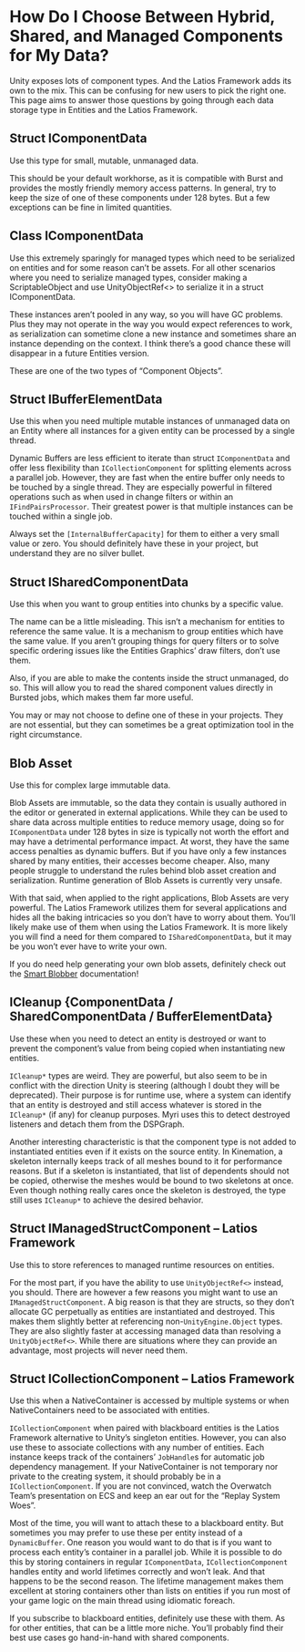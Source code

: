 # How Do I Choose Between Hybrid, Shared, and Managed Components for My Data?

Unity exposes lots of component types. And the Latios Framework adds its own to
the mix. This can be confusing for new users to pick the right one. This page
aims to answer those questions by going through each data storage type in
Entities and the Latios Framework.

## Struct IComponentData

Use this type for small, mutable, unmanaged data.

This should be your default workhorse, as it is compatible with Burst and
provides the mostly friendly memory access patterns. In general, try to keep the
size of one of these components under 128 bytes. But a few exceptions can be
fine in limited quantities.

## Class IComponentData

Use this extremely sparingly for managed types which need to be serialized on
entities and for some reason can’t be assets. For all other scenarios where you
need to serialize managed types, consider making a ScriptableObject and use
UnityObjectRef\<\> to serialize it in a struct IComponentData.

These instances aren’t pooled in any way, so you will have GC problems. Plus
they may not operate in the way you would expect references to work, as
serialization can sometime clone a new instance and sometimes share an instance
depending on the context. I think there’s a good chance these will disappear in
a future Entities version.

These are one of the two types of “Component Objects”.

## Struct IBufferElementData

Use this when you need multiple mutable instances of unmanaged data on an Entity
where all instances for a given entity can be processed by a single thread.

Dynamic Buffers are less efficient to iterate than struct `IComponentData` and
offer less flexibility than `ICollectionComponent` for splitting elements across
a parallel job. However, they are fast when the entire buffer only needs to be
touched by a single thread. They are especially powerful in filtered operations
such as when used in change filters or within an `IFindPairsProcessor`. Their
greatest power is that multiple instances can be touched within a single job.

Always set the `[InternalBufferCapacity]` for them to either a very small value
or zero. You should definitely have these in your project, but understand they
are no silver bullet.

## Struct ISharedComponentData

Use this when you want to group entities into chunks by a specific value.

The name can be a little misleading. This isn’t a mechanism for entities to
reference the same value. It is a mechanism to group entities which have the
same value. If you aren’t grouping things for query filters or to solve specific
ordering issues like the Entities Graphics’ draw filters, don’t use them.

Also, if you are able to make the contents inside the struct unmanaged, do so.
This will allow you to read the shared component values directly in Bursted
jobs, which makes them far more useful.

You may or may not choose to define one of these in your projects. They are not
essential, but they can sometimes be a great optimization tool in the right
circumstance.

## Blob Asset

Use this for complex large immutable data.

Blob Assets are immutable, so the data they contain is usually authored in the
editor or generated in external applications. While they can be used to share
data across multiple entities to reduce memory usage, doing so for
`IComponentData` under 128 bytes in size is typically not worth the effort and
may have a detrimental performance impact. At worst, they have the same access
penalties as dynamic buffers. But if you have only a few instances shared by
many entities, their accesses become cheaper. Also, many people struggle to
understand the rules behind blob asset creation and serialization. Runtime
generation of Blob Assets is currently very unsafe.

With that said, when applied to the right applications, Blob Assets are very
powerful. The Latios Framework utilizes them for several applications and hides
all the baking intricacies so you don’t have to worry about them. You’ll likely
make use of them when using the Latios Framework. It is more likely you will
find a need for them compared to `ISharedComponentData`, but it may be you won’t
ever have to write your own.

If you do need help generating your own blob assets, definitely check out the
[Smart Blobber](Smart%20Blobbers.md) documentation!

## ICleanup {ComponentData / SharedComponentData / BufferElementData}

Use these when you need to detect an entity is destroyed or want to prevent the
component’s value from being copied when instantiating new entities.

`ICleanup*` types are weird. They are powerful, but also seem to be in conflict
with the direction Unity is steering (although I doubt they will be deprecated).
Their purpose is for runtime use, where a system can identify that an entity is
destroyed and still access whatever is stored in the `ICleanup*` (if any) for
cleanup purposes. Myri uses this to detect destroyed listeners and detach them
from the DSPGraph.

Another interesting characteristic is that the component type is not added to
instantiated entities even if it exists on the source entity. In Kinemation, a
skeleton internally keeps track of all meshes bound to it for performance
reasons. But if a skeleton is instantiated, that list of dependents should not
be copied, otherwise the meshes would be bound to two skeletons at once. Even
though nothing really cares once the skeleton is destroyed, the type still uses
`ICleanup*` to achieve the desired behavior.

## Struct IManagedStructComponent – Latios Framework

Use this to store references to managed runtime resources on entities.

For the most part, if you have the ability to use `UnityObjectRef<>` instead,
you should. There are however a few reasons you might want to use an
`IManagedStructComponent`. A big reason is that they are structs, so they don’t
allocate GC perpetually as entities are instantiated and destroyed. This makes
them slightly better at referencing non-`UnityEngine.Object` types. They are
also slightly faster at accessing managed data than resolving a
`UnityObjectRef<>`. While there are situations where they can provide an
advantage, most projects will never need them.

## Struct ICollectionComponent – Latios Framework

Use this when a NativeContainer is accessed by multiple systems or when
NativeContainers need to be associated with entities.

`ICollectionComponent` when paired with blackboard entities is the Latios
Framework alternative to Unity’s singleton entities. However, you can also use
these to associate collections with any number of entities. Each instance keeps
track of the containers’ `JobHandle`s for automatic job dependency management.
If your NativeContainer is not temporary nor private to the creating system, it
should probably be in a `ICollectionComponent`. If you are not convinced, watch
the Overwatch Team’s presentation on ECS and keep an ear out for the “Replay
System Woes”.

Most of the time, you will want to attach these to a blackboard entity. But
sometimes you may prefer to use these per entity instead of a `DynamicBuffer`.
One reason you would want to do that is if you want to process each entity’s
container in a parallel job. While it is possible to do this by storing
containers in regular `IComponentData`, `ICollectionComponent` handles entity
and world lifetimes correctly and won’t leak. And that happens to be the second
reason. The lifetime management makes them excellent at storing containers other
than lists on entities if you run most of your game logic on the main thread
using idiomatic foreach.

If you subscribe to blackboard entities, definitely use these with them. As for
other entities, that can be a little more niche. You’ll probably find their best
use cases go hand-in-hand with shared components.
